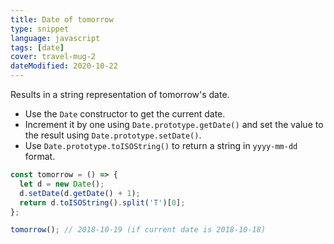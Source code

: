 ```yaml
---
title: Date of tomorrow
type: snippet
language: javascript
tags: [date]
cover: travel-mug-2
dateModified: 2020-10-22
---
```


Results in a string representation of tomorrow's date.

- Use the `Date` constructor to get the current date.
- Increment it by one using `Date.prototype.getDate()` and set the value to the result using `Date.prototype.setDate()`.
- Use `Date.prototype.toISOString()` to return a string in `yyyy-mm-dd` format.

```js
const tomorrow = () => {
  let d = new Date();
  d.setDate(d.getDate() + 1);
  return d.toISOString().split('T')[0];
};

tomorrow(); // 2018-10-19 (if current date is 2018-10-18)
```
